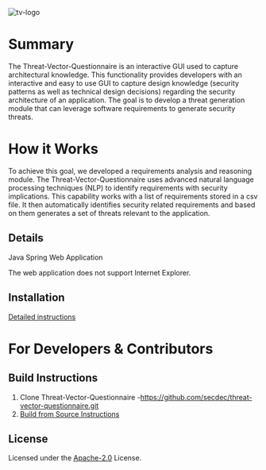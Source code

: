 ![tv-logo](https://user-images.githubusercontent.com/35819157/50309665-aa806b80-046d-11e9-83f0-9882d1cb71d4.png)

# Summary
The Threat-Vector-Questionnaire is an interactive GUI used to capture architectural knowledge. This functionality provides developers with an interactive and easy to use GUI to capture design knowledge (security patterns as well as technical design decisions) regarding the  security architecture of an application. The goal is to develop a threat generation module that can leverage software requirements to generate security threats. 

# How it Works
To achieve this goal, we developed a requirements analysis and reasoning module. The Threat-Vector-Questionnaire uses advanced natural language processing techniques (NLP) to identify requirements with security implications. This capability works with a list of requirements stored in a csv file. It then automatically identifies security related requirements and based on them generates a set of threats relevant to the application.

## Details
Java Spring Web Application

The web application does not support Internet Explorer.

## Installation
[Detailed instructions](https://github.com/secdec/threat-vector-questionnaire/wiki/Enviorment-Installation)


# For Developers & Contributors
## Build Instructions
1. Clone Threat-Vector-Questionnaire -https://github.com/secdec/threat-vector-questionnaire.git
2. [Build from Source Instructions](https://github.com/secdec/threat-vector-questionnaire/wiki/Building-From-Source)
## License
Licensed under the [Apache-2.0](https://github.com/secdec/threat-vector-questionnaire/blob/master/LICENSE) License.
